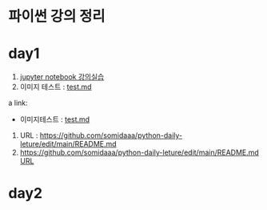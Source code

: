 # 파이썬 강의 정리

# day1
1. [jupyter notebook 강의실습](1-01JupyterNotebook.ipynb)
2. 이미지 테스트 : [test.md](test.md)

a link:
 - 이미지테스트 : <a href='test.md'>test.md</a>

1. URL : https://github.com/somidaaa/python-daily-leture/edit/main/README.md
2. <a href='URL'>https://github.com/somidaaa/python-daily-leture/edit/main/README.md</a>
[URL](https://github.com/somidaaa/python-daily-leture/edit/main/README.md)
# day2
